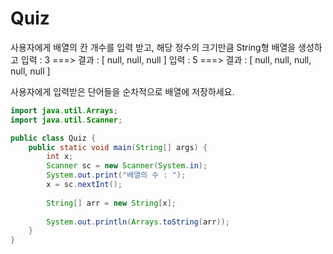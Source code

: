 # Quiz

사용자에게 배열의 칸 개수를 입력 받고, 해당 정수의 크기만큼 String형 배열을 생성하고
	입력 : 3  ===> 결과 : [ null, null, null ] 
	입력 : 5  ===> 결과 : [ null, null, null, null, null ]

사용자에게 입력받은 단어들을 순차적으로 배열에 저장하세요. 

```java
import java.util.Arrays;
import java.util.Scanner;

public class Quiz {
	public static void main(String[] args) {
		int x;
		Scanner sc = new Scanner(System.in);
		System.out.print("배열의 수 : ");
		x = sc.nextInt();
		
		String[] arr = new String[x];
		
		System.out.println(Arrays.toString(arr));
	}
}

```

